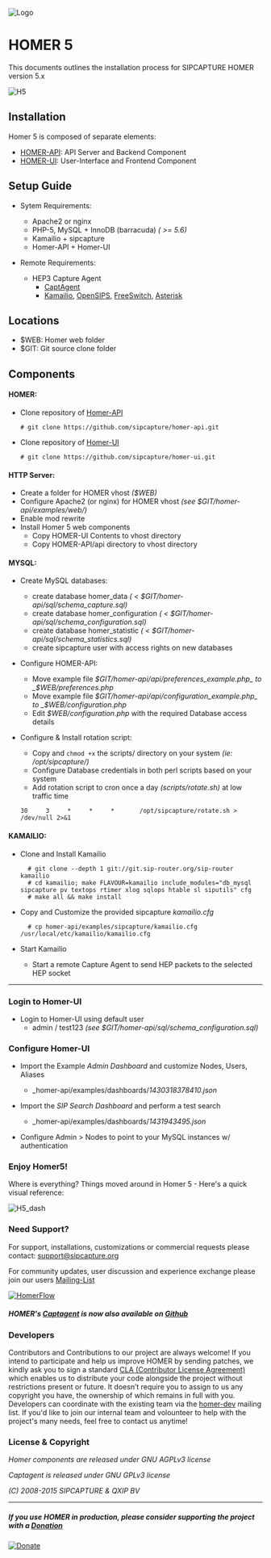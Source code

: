 ![Logo](http://sipcapture.org/data/images/sipcapture_header.png)

# HOMER 5 
This documents outlines the installation process for SIPCAPTURE HOMER version 5.x

![H5](http://i.imgur.com/G5LF1Wl.png)

## Installation

Homer 5 is composed of separate elements:
 * [HOMER-API](https://github.com/sipcapture/homer-api): API Server and Backend Component
 * [HOMER-UI](https://github.com/sipcapture/homer-ui):  User-Interface and Frontend Component

## Setup Guide

* Sytem Requirements:
	- Apache2 or nginx 
	- PHP-5, MySQL + InnoDB (barracuda) _( >= 5.6)_
	- Kamailio + sipcapture 
	- Homer-API + Homer-UI

* Remote Requirements:
	- HEP3 Capture Agent
		- [CaptAgent](https://github.com/sipcapture/captagent)
		- [Kamailio](https://github.com/kamailio/kamailio), [OpenSIPS](http://opensips.org/), [FreeSwitch](http://freeswitch.org/), [Asterisk](http://www.asterisk.org/)

## Locations

* $WEB: Homer web folder
* $GIT: Git source clone folder

## Components

#### HOMER:

* Clone repository of [Homer-API](https://github.com/sipcapture/homer-api)
	 
	 ```# git clone https://github.com/sipcapture/homer-api.git```
		
* Clone repository of [Homer-UI](https://github.com/sipcapture/homer-ui)
	 
	 ```# git clone https://github.com/sipcapture/homer-ui.git```

#### HTTP Server:
* Create a folder for HOMER vhost _($WEB)_
* Configure Apache2 (or nginx) for HOMER vhost _(see $GIT/homer-api/examples/web/)_
* Enable mod rewrite
* Install Homer 5 web components
	* Copy HOMER-UI Contents to vhost directory
	* Copy HOMER-API/api directory to vhost directory


#### MYSQL:
* Create MySQL databases:
	* create database homer_data _( < $GIT/homer-api/sql/schema_capture.sql)_
	* create database homer_configuration _( < $GIT/homer-api/sql/schema_configuration.sql)_
	* create database homer_statistic _( < $GIT/homer-api/sql/schema_statistics.sql)_
	* create sipcapture user with access rights on new databases

* Configure HOMER-API:
	* Move example file _$GIT/homer-api/api/preferences_example.php_ to _$WEB/preferences.php_
	* Move example file _$GIT/homer-api/api/configuration_example.php_ to _$WEB/configuration.php_
	* Edit _$WEB/configuration.php_ with the required Database access details

* Configure & Install rotation script:
	* Copy and ```chmod +x``` the scripts/ directory on your system _(ie: /opt/sipcapture/)_
	* Configure Database credentials in both perl scripts based on your system
	* Add rotation script to cron once a day _(scripts/rotate.sh)_ at low traffic time

	```30     3     *     *     *       /opt/sipcapture/rotate.sh > /dev/null 2>&1```
	
#### KAMAILIO:
* Clone and Install Kamailio

		# git clone --depth 1 git://git.sip-router.org/sip-router kamailio
		# cd kamailio; make FLAVOUR=kamailio include_modules="db_mysql sipcapture pv textops rtimer xlog sqlops htable sl siputils" cfg
		# make all && make install

		
* Copy and Customize the provided sipcapture _kamailio.cfg_

		# cp homer-api/examples/sipcapture/kamailio.cfg /usr/local/etc/kamailio/kamailio.cfg
		
* Start Kamailio
	* Start a remote Capture Agent to send HEP packets to the selected HEP socket


-----------------

### Login to Homer-UI

* Login to Homer-UI using default user
	* admin / test123 _(see $GIT/homer-api/sql/schema_configuration.sql)_

### Configure Homer-UI

* Import the Example _Admin Dashboard_ and customize Nodes, Users, Aliases
	* _homer-api/examples/dashboards/_1430318378410.json_
* Import the _SIP Search Dashboard_ and perform a test search
	* _homer-api/examples/dashboards/_1431943495.json_

* Configure Admin > Nodes to point to your MySQL instances w/ authentication

### Enjoy Homer5!

Where is everything? Things moved around in Homer 5 - Here's a quick visual reference:

![H5_dash](http://i.imgur.com/CT1BBGD.png)

### Need Support?
For support, installations, customizations or commercial requests please contact: support@sipcapture.org

For community updates, user discussion and experience exchange please join our users   [Mailing-List](https://groups.google.com/forum/#!forum/homer-discuss)

[![HomerFlow](http://i.imgur.com/U7UBI.png)](http://sipcapture.org)

##### HOMER's [Captagent](http://github.com/sipcapture/captagent) is now also available on [Github](http://github.com/sipcapture/captagent)

### Developers
Contributors and Contributions to our project are always welcome! If you intend to participate and help us improve HOMER by sending patches, we kindly ask you to sign a standard [CLA (Contributor License Agreement)](http://cla.qxip.net) which enables us to distribute your code alongside the project without restrictions present or future. It doesn’t require you to assign to us any copyright you have, the ownership of which remains in full with you. Developers can coordinate with the existing team via the [homer-dev](http://groups.google.com/group/homer-dev) mailing list. If you'd like to join our internal team and volounteer to help with the project's many needs, feel free to contact us anytime!




### License & Copyright

*Homer components are released under GNU AGPLv3 license*

*Captagent is released under GNU GPLv3 license*

*(C) 2008-2015 SIPCAPTURE & QXIP BV*

----------

##### If you use HOMER in production, please consider supporting the project with a [Donation](https://www.paypal.com/cgi-bin/webscr?cmd=_donations&business=donation%40sipcapture%2eorg&lc=US&item_name=SIPCAPTURE&no_note=0&currency_code=EUR&bn=PP%2dDonationsBF%3abtn_donateCC_LG%2egif%3aNonHostedGuest)

[![Donate](https://www.paypalobjects.com/en_US/i/btn/btn_donateCC_LG.gif)](https://www.paypal.com/cgi-bin/webscr?cmd=_donations&business=donation%40sipcapture%2eorg&lc=US&item_name=SIPCAPTURE&no_note=0&currency_code=EUR&bn=PP%2dDonationsBF%3abtn_donateCC_LG%2egif%3aNonHostedGuest)


